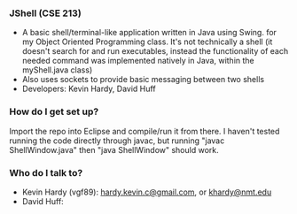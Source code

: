 ### JShell (CSE 213) ###

* A basic shell/terminal-like application written in Java using Swing. for my Object Oriented Programming class. It's not technically a shell (it doesn't search for and run executables, instead the functionality of each needed command was implemented natively in Java, within the myShell.java class)
* Also uses sockets to provide basic messaging between two shells
* Developers: Kevin Hardy, David Huff

### How do I get set up? ###

Import the repo into Eclipse and compile/run it from there. I haven't tested running the code directly through javac, but running "javac ShellWindow.java" then "java ShellWindow" should work.

### Who do I talk to? ###

* Kevin Hardy (vgf89): hardy.kevin.c@gmail.com, or khardy@nmt.edu
* David Huff: